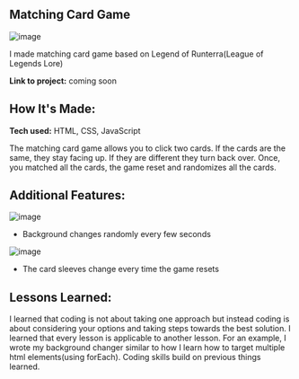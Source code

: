 ## Matching Card Game

![image](https://user-images.githubusercontent.com/112201564/198077661-1cfd2ff9-608e-4d1d-983f-a8b697aff270.png)

I made matching card game based on Legend of Runterra(League of Legends Lore)

**Link to project:** coming soon



## How It's Made:

**Tech used:** HTML, CSS, JavaScript

The matching card game allows you to click two cards. If the cards are the same, they stay facing up. If they are different they turn back over. Once, you matched all the cards, the game reset and randomizes all the cards. 


## Additional Features:

![image](https://user-images.githubusercontent.com/112201564/198077784-571e04ca-48ee-409d-be48-bffa8926f2bc.png)

- Background changes randomly every few seconds

![image](https://user-images.githubusercontent.com/112201564/198078135-61e871da-7270-4ca4-8335-8cbb4b6db64d.png)

- The card sleeves change every time the game resets 



## Lessons Learned:

I learned that coding is not about taking one approach but instead coding is about considering your options and taking steps towards the best solution. I learned that every lesson is applicable to another lesson. For an example, I wrote my background changer similar to how I learn how to target multiple html elements(using forEach). Coding skills build on previous things learned. 


